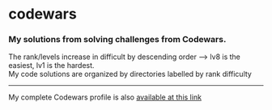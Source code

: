 # codewars
<h3>My solutions from solving challenges from Codewars.</h3>

The rank/levels increase in difficult by descending order —> lv8 is the easiest, lv1 is the hardest.<br/>
My code solutions are organized by directories labelled by rank difficulty<br/>

<hr>
My complete Codewars profile is also <a href="https://www.codewars.com/users/echos-echo/" target="_blank" >available at this link</a>

